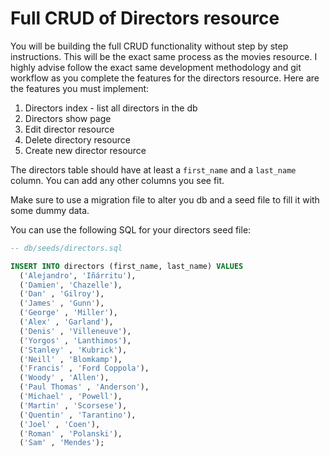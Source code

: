 # Full CRUD of Directors resource

You will be building the full CRUD functionality without step by step instructions. This will be the exact same process as the movies resource. I highly advise follow the exact same development methodology and git workflow as you complete the features for the directors resource. Here are the features you must implement:

1. Directors index - list all directors in the db
2. Directors show page
3. Edit director resource
4. Delete directory resource
5. Create new director resource

The directors table should have at least a `first_name` and a `last_name` column. You can add any other columns you see fit.

Make sure to use a migration file to alter you db and a seed file to fill it with some dummy data.

You can use the following SQL for your directors seed file:

```sql
-- db/seeds/directors.sql

INSERT INTO directors (first_name, last_name) VALUES
  ('Alejandro', 'Iñárritu'),
  ('Damien', 'Chazelle'),
  ('Dan' , 'Gilroy'),
  ('James' , 'Gunn'),
  ('George' , 'Miller'),
  ('Alex' , 'Garland'),
  ('Denis' , 'Villeneuve'),
  ('Yorgos' , 'Lanthimos'),
  ('Stanley' , 'Kubrick'),
  ('Neill' , 'Blomkamp'),
  ('Francis' , 'Ford Coppola'),
  ('Woody' , 'Allen'),
  ('Paul Thomas' , 'Anderson'),
  ('Michael' , 'Powell'),
  ('Martin' , 'Scorsese'),
  ('Quentin' , 'Tarantino'),
  ('Joel' , 'Coen'),
  ('Roman' , 'Polanski'),
  ('Sam' , 'Mendes');
```
